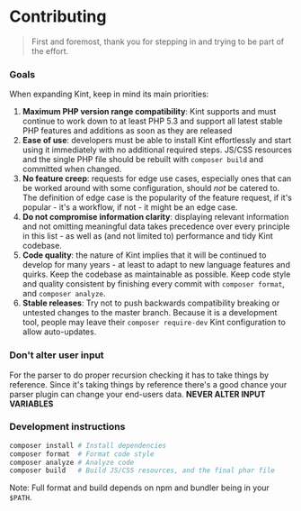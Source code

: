 # Contributing

> First and foremost, thank you for stepping in and trying to be part of the effort.

### Goals

When expanding Kint, keep in mind its main priorities:

1. **Maximum PHP version range compatibility**: Kint supports and must continue to work down to at least PHP 5.3 and support all latest stable PHP features and additions as soon as they are released
2. **Ease of use**: developers must be able to install Kint effortlessly and start using it immediately with no additional required steps. JS/CSS resources and the single PHP file should be rebuilt with `composer build` and committed when changed.
3. **No feature creep**: requests for edge use cases, especially ones that can be worked around with some configuration, should *not* be catered to. The definition of edge case is the popularity of the feature request, if it's popular - it's a workflow, if not - it might be an edge case.
4. **Do not compromise information clarity**: displaying relevant information and not omitting meaningful data takes precedence over every principle in this list - as well as (and not limited to) performance and tidy Kint codebase.
5. **Code quality**: the nature of Kint implies that it will be continued to develop for many years - at least to adapt to new language features and quirks. Keep the codebase as maintainable as possible. Keep code style and quality consistent by finishing every commit with `composer format`, and `composer analyze`.
6. **Stable releases**: Try not to push backwards compatibility breaking or untested changes to the master branch. Because it is a development tool, people may leave their `composer require-dev` Kint configuration to allow auto-updates.

### Don't alter user input

For the parser to do proper recursion checking it has to take things by reference. Since it's taking things by reference there's a good chance your parser plugin can change your end-users data. **NEVER ALTER INPUT VARIABLES**

### Development instructions

```sh
composer install # Install dependencies
composer format  # Format code style
composer analyze # Analyze code
composer build   # Build JS/CSS resources, and the final phar file
```

Note: Full format and build depends on npm and bundler being in your `$PATH`.
